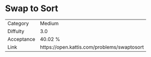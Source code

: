 # Swap to Sort

<table>
    <tr>
        <td>Category</td>
        <td>Medium</td>
    </tr>
    <tr>
        <td>Diffulty</td>
        <td>3.0</td>
    </tr>
    <tr>
        <td>Acceptance</td>
        <td>40.02 %</td>
    </tr>
    <tr>
        <td>Link</td>
        <td>https://open.kattis.com/problems/swaptosort</td>
    </tr>
</table>